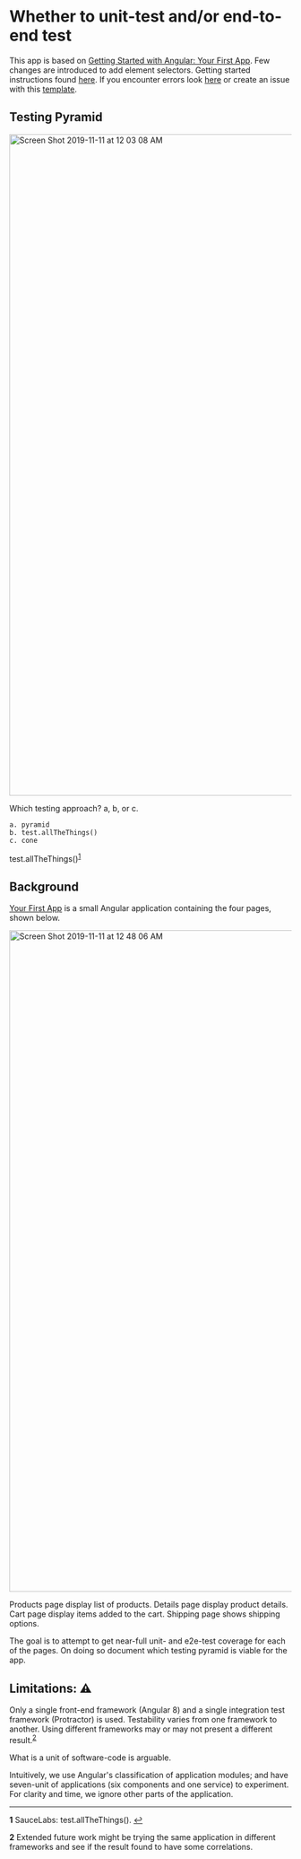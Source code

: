 # Whether to unit-test and/or end-to-end test
This app is based on [Getting Started with Angular: Your First App](https://angular.io/start). 
Few changes are introduced to add element selectors. 
Getting started instructions found [here](https://github.com/xgirma/unit-vs-e2e/blob/master/docs/getting.started.md). 
If you encounter errors look [here](https://github.com/xgirma/unit-vs-e2e/blob/master/docs/google.is.your.friend.md) or 
create an issue with this [template](https://github.com/xgirma/unit-vs-e2e/blob/master/.github/ISSUE_TEMPLATE/bug_report.md).

## Testing Pyramid
<img width="1179" alt="Screen Shot 2019-11-11 at 12 03 08 AM" src="https://user-images.githubusercontent.com/5876481/68562273-e9693800-0416-11ea-9db2-4c29d87e0841.png">

Which testing approach? a, b, or c.

    a. pyramid 
    b. test.allTheThings()
    c. cone

test.allTheThings()<sup id="a1">[1](#f1)</sup>

## Background
[Your First App](https://angular.io/start) is a small Angular application containing the four pages, shown below.

<img width="1179" alt="Screen Shot 2019-11-11 at 12 48 06 AM" src="https://user-images.githubusercontent.com/5876481/68563873-0274e780-041d-11ea-9876-6d39dc5f3f2e.png">

Products page display list of products. 
Details page display product details. 
Cart page display items added to the cart. 
Shipping page shows shipping options.  

The goal is to attempt to get near-full unit- and e2e-test coverage for each of the pages. 
On doing so document which testing pyramid is viable for the app.

## Limitations: :warning:
Only a single front-end framework (Angular 8) and a single integration test framework (Protractor) is used. Testability varies from one framework to another. Using different frameworks may or may not present a different result.<sup id="a1">[2](#f1)</sup>
   
What is a unit of software-code is arguable. 

Intuitively, we use Angular's classification of application modules; and have seven-unit of applications (six components and one service) to experiment. For clarity and time, we ignore other parts of the application. 


--------------
<b id="f1">1</b> SauceLabs: test.allTheThings(). [↩](#a1)

<b id="f1">2</b> Extended future work might be trying the same application in different frameworks and see if the result found to have some correlations.
